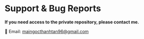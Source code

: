 # Support & Bug Reports ​

**If you need access to the private repository, please contact me.**

📧 Email: maingocthanhtan96@gmail.com

<script setup>
import {
  VPTeamPage,
  VPTeamPageTitle,
  VPTeamMembers
} from 'vitepress/theme'

const members = [
  {
    avatar: 'https://avatars.githubusercontent.com/u/84553090?v=4',
    name: 'Mai Ngoc Thanh Tan',
    title: 'Creator',
    links: [
      { icon: 'github', link: 'https://github.com/maingocthanhtan96' },
      { icon: 'facebook', link: 'https://www.facebook.com/groups/larajs' },
    ]
  },
]
</script>

<VPTeamMembers size="small" :members />
